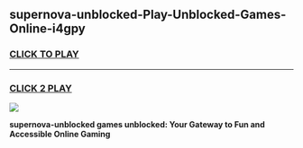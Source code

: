
## supernova-unblocked-Play-Unblocked-Games-Online-i4gpy
<h3>
<a href="https://premium76.site?title=supernova-unblocked&ref=25A">CLICK TO PLAY</a></h3>
<hr>

<h3>
<a href="https://premium76.site?title=supernova-unblocked&ref=25A">CLICK 2 PLAY</a>
  
</h3>

<a href="https://premium76.site?title=supernova-unblocked&ref=25A"><img src="https://clearcache.store/games.png"></a>


**supernova-unblocked games unblocked: Your Gateway to Fun and Accessible Online Gaming**
